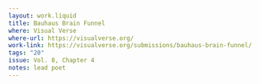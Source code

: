 ```yaml
---
layout: work.liquid
title: Bauhaus Brain Funnel
where: Visual Verse
where-url: https://visualverse.org/
work-link: https://visualverse.org/submissions/bauhaus-brain-funnel/
tags: "20"
issue: Vol. 8, Chapter 4
notes: lead poet
---
```

